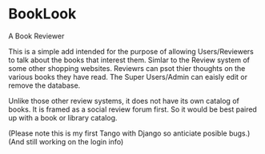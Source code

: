 # BookLook
A Book Reviewer

This is a simple add intended for the purpose of allowing Users/Reviewers to talk about the books that interest them.
Simlar to the Review system of some other shopping websites. Reviewrs can psot thier thoughts on the various books they have read.
The Super Users/Admin can eaisly edit or remove the database.

Unlike those other review systems, it does not have its own catalog of books. It is framed as a social review forum first.
So it would be best paired up with a book or library catalog. 

(Please note this is my first Tango with Django so anticiate posible bugs.)
(And still working on the login info)

